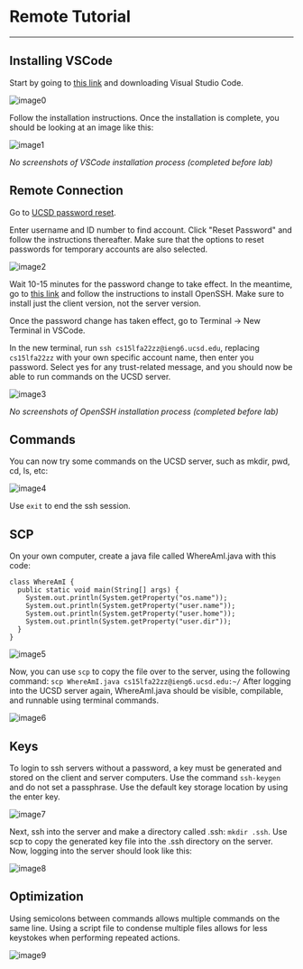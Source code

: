 # Remote Tutorial
---
## Installing VSCode

Start by going to [this link](https://code.visualstudio.com/download) and downloading Visual Studio Code.

![image0](week1pictures/0.png)

Follow the installation instructions. Once the installation is complete, you should be looking at an image like this:

![image1](week1pictures/1.png)

*No screenshots of VSCode installation process (completed before lab)*

## Remote Connection

Go to [UCSD password reset](https://sdacs.ucsd.edu/~icc/index.php).

Enter username and ID number to find account.
Click "Reset Password" and follow the instructions thereafter. Make sure that the options to reset passwords for temporary accounts are also selected.

![image2](week1pictures/2.png)

Wait 10-15 minutes for the password change to take effect. In the meantime, go to [this link](https://docs.microsoft.com/en-us/windows-server/administration/openssh/openssh_install_firstuse) and follow the instructions to install OpenSSH. Make sure to install just the client version, not the server version.

Once the password change has taken effect, go to Terminal -> New Terminal in VSCode.

In the new terminal, run `ssh cs15lfa22zz@ieng6.ucsd.edu`, replacing `cs15lfa22zz` with your own specific account name, then enter you password.
Select yes for any trust-related message, and you should now be able to run commands on the UCSD server.

![image3](week1pictures/3.png)

*No screenshots of OpenSSH installation process (completed before lab)*

## Commands

You can now try some commands on the UCSD server, such as mkdir, pwd, cd, ls, etc:

![image4](week1pictures/4.png)

Use `exit` to end the ssh session.

## SCP

On your own computer, create a java file called WhereAmI.java with this code:

```
class WhereAmI {
  public static void main(String[] args) {
    System.out.println(System.getProperty("os.name"));
    System.out.println(System.getProperty("user.name"));
    System.out.println(System.getProperty("user.home"));
    System.out.println(System.getProperty("user.dir"));
  }
}
```

![image5](week1pictures/5.png)

Now, you can use `scp` to copy the file over to the server, using the following command: `scp WhereAmI.java cs15lfa22zz@ieng6.ucsd.edu:~/`
After logging into the UCSD server again, WhereAmI.java should be visible, compilable, and runnable using terminal commands.

![image6](week1pictures/6.png)

## Keys

To login to ssh servers without a password, a key must be generated and stored on the client and server computers.
Use the command `ssh-keygen` and do not set a passphrase. Use the default key storage location by using the enter key.

![image7](week1pictures/7.png)

Next, ssh into the server and make a directory called .ssh: `mkdir .ssh`. Use scp to copy the generated key file into the .ssh directory on the server.
Now, logging into the server should look like this:

![image8](week1pictures/8.png)

## Optimization

Using semicolons between commands allows multiple commands on the same line. Using a script file to condense multiple files allows for less keystokes when performing repeated actions.

![image9](week1pictures/9.png)
